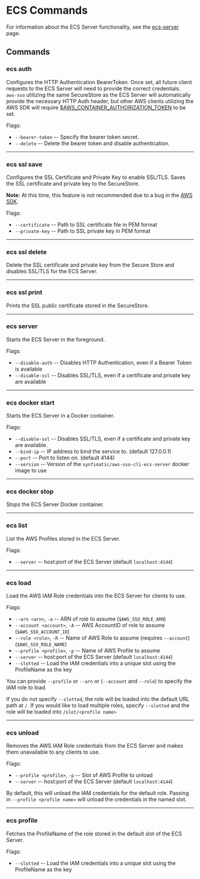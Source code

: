 # ECS Commands

For information about the ECS Server functionality, see the [ecs-server](ecs-server.md) page.

## Commands

### ecs auth

Configures the HTTP Authentication BearerToken.  Once set, all future client
requests to the ECS Server will need to provide the correct credentials.  
`aws-sso` utilizing the same SecureStore as the ECS Server will automatically
provide the necessary HTTP Auth header, but other AWS clients utilizing the
AWS SDK will require [$AWS_CONTAINER_AUTHORIZATION_TOKEN](
https://docs.aws.amazon.com/sdkref/latest/guide/feature-container-credentials.html) to be set.

Flags:

 * `--bearer-token` -- Specify the bearer token secret.
 * `--delete` -- Delete the bearer token and disable authentication.

---

### ecs ssl save

 Configures the SSL Certificate and Private Key to enable SSL/TLS.  Saves the
 SSL certificate and private key to the SecureStore.

 **Note:** At this time, this feature is not recommended due to a bug
 in the [AWS SDK](https://github.com/boto/boto3/issues/4188).

 Flags:

  * `--certificate` -- Path to SSL certificate file in PEM format
  * `--private-key` -- Path to SSL private key in PEM format

---

### ecs ssl delete

Delete the SSL certificate and private key from the Secure Store and disables
SSL/TLS for the ECS Server.

---

### ecs ssl print

Prints the SSL public certificate stored in the SecureStore.

---

### ecs server

Starts the ECS Server in the foreground.

Flags:

 * `--disable-auth` -- Disables HTTP Authentication, even if a Bearer Token is available
 * `--disable-ssl` -- Disables SSL/TLS, even if a certificate and private key are available

---

### ecs docker start

Starts the ECS Server in a Docker container.

Flags:

  * `--disable-ssl` -- Disables SSL/TLS, even if a certificate and private key are available.
  * `--bind-ip` -- IP address to bind the service to.  (default 127.0.0.1)
  * `--port` -- Port to listen on.  (default 4144)
  * `--version` -- Version of the `synfinatic/aws-sso-cli-ecs-server` docker image to use

---

### ecs docker stop

Stops the ECS Server Docker container.

---

### ecs list

List the AWS Profiles stored in the ECS Server.

Flags:

 * `--server` -- host:port of the ECS Server (default `localhost:4144`)

---

### ecs load

Load the AWS IAM Role credentials into the ECS Server for clients to use.

Flags:

 * `--arn <arn>`, `-a` -- ARN of role to assume (`$AWS_SSO_ROLE_ARN`)
 * `--account <account>`, `-A` -- AWS AccountID of role to assume (`$AWS_SSO_ACCOUNT_ID`)
 * `--role <role>`, `-R` -- Name of AWS Role to assume (requires `--account`) (`$AWS_SSO_ROLE_NAME`)
 * `--profile <profile>`, `-p` -- Name of AWS Profile to assume
 * `--server` -- host:port of the ECS Server (default `localhost:4144`)
 * `--slotted` -- Load the IAM credentials into a unique slot using the ProfileName as the key

You can provide `--profile` or `--arn` or (`--account` and `--role`) to specify the IAM role to load.

If you do not specify `--slotted`, the role will be loaded into the default URL path at `/`.  If you
would like to load multiple roles, specify `--slotted` and the role will be loaded into `/slot/<profile name>`

---

### ecs unload

Removes the AWS IAM Role credentials from the ECS Server and makes them unavailable to any clients to use.

Flags:

 * `--profile <profile>`, `-p` -- Slot of AWS Profile to unload
 * `--server` -- host:port of the ECS Server (default `localhost:4144`)

By default, this will unload the IAM credentials for the default role.  Passing in
`--profile <profile name>` will unload the credentials in the named slot.

---

### ecs profile

Fetches the ProfileName of the role stored in the default slot of the ECS Server.

Flags:

 * `--slotted` -- Load the IAM credentials into a unique slot using the ProfileName as the key